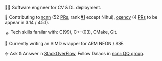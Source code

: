 👨‍💻 Software engineer for CV & DL deployment.

👏 Contributing to [ncnn](https://github.com/tencent/ncnn) (52 [PRs](https://github.com/tencent/ncnn/pulls?q=is%3Apr+author%3Azchrissirhcz+is%3Amerged), rank [#1](https://github.com/Tencent/ncnn/graphs/contributors) except Nihui), [opencv](https://github.com/opencv/opencv) (4 [PRs](https://github.com/opencv/opencv/pulls?q=is%3Apr+author%3Azchrissirhcz+is%3Amerged) to be appear in 3.14 / 4.5.1).

🪀 Tech skills familar with: C(99), C++(03), CMake, Git.

🌈 Currently writing an SIMD wrapper for ARM NEON / SSE.

✈️ Ask & Answer in [StackOverFlow](https://stackoverflow.com/users/2999096/haxtraz), Follow Dalaos in [ncnn QQ group](https://github.com/tencent/ncnn#%E6%8A%80%E6%9C%AF%E4%BA%A4%E6%B5%81qq%E7%BE%A4637093648%E8%B6%85%E5%A4%9A%E5%A4%A7%E4%BD%AC--%E7%AD%94%E6%A1%88%E5%8D%B7%E5%8D%B7%E5%8D%B7%E5%8D%B7%E5%8D%B7).
